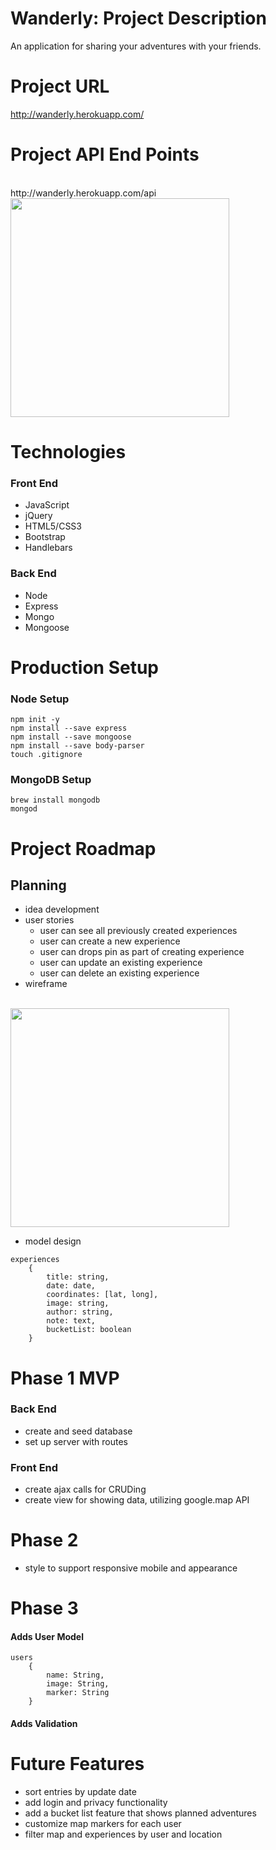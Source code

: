 # Wanderly: Project Description
An application for sharing your adventures with your friends.

# Project URL
http://wanderly.herokuapp.com/

# Project API End Points
<br>
http://wanderly.herokuapp.com/api
<br>
<img src="http://i.imgur.com/EA9spQv.png" width="350">

# Technologies
### Front End
- JavaScript
- jQuery
- HTML5/CSS3
- Bootstrap
- Handlebars

### Back End
- Node
- Express
- Mongo
- Mongoose

# Production Setup
### Node Setup
``` 
npm init -y
npm install --save express
npm install --save mongoose
npm install --save body-parser
touch .gitignore
```
### MongoDB Setup
```
brew install mongodb
mongod
```
# Project Roadmap
## Planning
- idea development
- user stories
    - user can see all previously created experiences
    - user can create a new experience
    - user can drops pin as part of creating experience
    - user can update an existing experience
    - user can delete an existing experience
- wireframe 
<br>
<img src="http://i.imgur.com/vtlIUsi.jpg" width="350">

- model design

```
experiences
    {
        title: string,
        date: date,
        coordinates: [lat, long],
        image: string,
        author: string,
        note: text,
        bucketList: boolean
    }
```

# Phase 1 MVP
### Back End
- create and seed database
- set up server with routes

### Front End
- create ajax calls for CRUDing
- create view for showing data, utilizing google.map API

# Phase 2
- style to support responsive mobile and appearance

# Phase 3
#### Adds User Model
```
users
    {
        name: String,
        image: String,
        marker: String
    }
```
#### Adds Validation

# Future Features
- sort entries by update date
- add login and privacy functionality
- add a bucket list feature that shows planned adventures
- customize map markers for each user
- filter map and experiences by user and location
